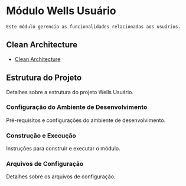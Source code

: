 # Módulo Wells Usuário
    Este módulo gerencia as funcionalidades relacionadas aos usuários.

## Clean Architecture

- [Clean Architecture](docs/CLEAN_ARCHITECTURE.md#wells-usuario)

## Estrutura do Projeto

Detalhes sobre a estrutura do projeto Wells Usuário.

### Configuração do Ambiente de Desenvolvimento

Pré-requisitos e configurações do ambiente de desenvolvimento.

### Construção e Execução

Instruções para construir e executar o módulo.

### Arquivos de Configuração

Detalhes sobre os arquivos de configuração.

